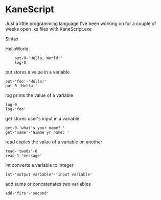 # KaneScript

Just a little programming language I've been working on for a couple of weeks
open .ks files with KaneScript.exe

Sintax

HelloWorld:
    
        put-0-'Hello, World!'
        log-0

put stores a value in a variable

    put-'foo'-'Hello!'
    put-0-'Hello!'

log prints the value of a variable

    log-0
    log-'foo'

get stores user's input in a variable

    get-0-'what's your name? '
    get-'name'-'Gimme yr name: '

read copies the value of a variable on another
  
    read-'two0s'-0
    read-1-'message'

int converts a variable to integer

    int-'output variable'-'input variable'

add sums or concatenates two variables

    add-'firs'-'second'
